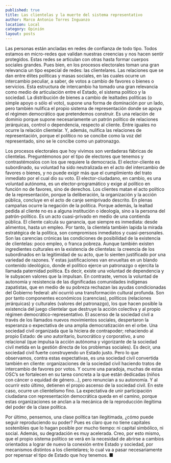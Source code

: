 ```yaml
---
published: true
title: Las clientelas y la muerte del sistema representativo
author: Marco Antonio Torres Inguanzo
location: Local
category: Opinión
layout: posts
---
```


Las personas están ancladas en redes de confianza de todo tipo. Todos estamos en micro-redes que validan nuestras creencias y nos hacen sentir protegidos.  Estas redes se articulan con otras hasta formar cuerpos sociales grandes. Pues bien, en los procesos electorales toman una gran relevancia un tipo especial de redes: las clientelares. Las relaciones que se dan entre élites políticas y masas sociales, en las cuales ocurre un intercambio peculiar, a saber, de votos a cambio de favores o bienes o servicios.  Esta estructura de intercambio ha tomado una gran relevancia como medio de articulación entre el Estado, el sistema político y la sociedad. La distribución de bienes a cambio de lealtades políticas (o simple apoyo o sólo el voto), supone una forma de dominación por un lado, pero también nulifica el propio sistema de representación donde se apoya el régimen democrático que pretendemos construir. Es una relación de dominio porque supone necesariamente un patrón político de relaciones jerárquicas, control o dependencia, respecto al cliente. Entre iguales no ocurre la relación clientelar. Y, además, nulifica las relaciones de representación, porque el político no se concibe como la voz del representado, sino se le concibe como un patronazgo.  

Los procesos electorales que hoy vivimos son verdaderas fábricas de clientelas. Preguntémonos por el tipo de electores que tenemos y contrastémoslos con los que requiere la democracia. El elector-cliente es subordinado, su voluntad ha sido neutralizada en el acto del intercambio de favores o bienes, y no puede exigir más que el cumplimiento del trato inmediato por el cual dio su voto. El elector-ciudadano, en cambio, es una voluntad autónoma, es un elector-programático y exige al político en función no de favores, sino de derechos. Los clientes matan el acto político de la representación, porque la deliberación, la organización y la acción pública, concluye en el acto de canje semiprivado descrito. En plenas campañas ocurre la negación de la política. Porque además, la lealtad pedida al cliente no es a alguna institución o ideología, sino a la persona del patrón-político. Es un acto cuasi-privado en medio de una contienda pública. El cliente calcula su ganancia, que siempre es inmediata: desde alimentos, hasta un empleo. Por tanto, la clientela también lapida la mirada estratégica de la política, son compromisos inmediatos y cuasi-personales. Son las carencias crónicas las condiciones de posibilidad de la existencia de clientelas: poco empleo, o franca pobreza. Aunque también existen ingredientes culturales en la existencia de clientelas: la creencia de los subordinados en la legitimidad de su acto, que lo sienten justificado por una variedad de razones. Y estas justificaciones van envueltas en un blando contenido ideológico, donde el político ejerce un patronazgo o ejercita la llamada paternidad política. Es decir, existe una voluntad de dependencia y le subyacen valores que la impulsan. En contraste, vemos la voluntad de autonomía y resistencia de las dignificadas comunidades indígenas zapatistas, que en medio de su pobreza rechazan las ayudas condicionadas del Gobierno federal: ahí ocurrió una transformación cultural profunda. Son por tanto componentes económicos (carencias), políticos (relaciones jerárquicas) y culturales (valores del patronazgo), los que hacen posible la existencia del juego clientelar que destruye la acción colectiva y al propio régimen democrático-representativo. 
El ascenso de la sociedad civil a través de los  llamados nuevos movimientos sociales, despertaron la esperanza o expectativa de una amplia democratización en el orbe. Una sociedad civil organizada que la hiciera de contrapoder; rehaciendo al propio Estado: de uno autoritario, burocrático y corporativo, a uno relacional (que impulsa la acción autónoma y vigorizante de la sociedad civil metida en la gestión directa de los problemas sociales). Es decir, una sociedad civil fuerte construyendo un Estado justo. Pero lo que observamos, contra estas expectativas, es una sociedad civil convertida también en cliente: organizaciones de la sociedad civil haciendo tratos de intercambio de favores por votos. Y ocurre una paradoja, muchas de estas OSC’s se fortalecen en su tarea concreta a la que están dedicadas (niños con cáncer o equidad de género…), pero renuncian a su autonomía. Y al ocurrir esto último, detienen el propio ascenso de la sociedad civil. En este caso, ocurre un clientelismo fino. La expectativa de unir participación ciudadana con representación democrática queda en el camino, porque estas organizaciones se anclan a la mecánica de la reproducción ilegítima del poder de la clase política. 

Por último, pensemos, una clase política tan ilegitimada, ¿cómo puede seguir reproduciendo su poder? Pues es claro que no tiene capitales sostenibles que lo hagan posible por mucho tiempo: ni capital simbólico, ni social. Además, su degradación es muy acelerada. Creo, por esto mismo, que el propio sistema político se verá en la necesidad de abrirse a cambios orientados a lograr de nuevo la conexión entre Estado y sociedad, por mecanismos distintos a los clientelares; lo cual va a pasar necesariamente por repensar el tipo de Estado que hoy tenemos. ■

